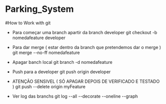 # Parking_System


#How to Work with git 

- Para começar uma branch apartir da branch developer
  git checkout -b nomedafeature developer

- Para dar merge ( estar dentro da branch que pretendemos dar o merge )
  git merge --no-ff nomedafeature

- Apagar banch local
  git branch -d nomedafeature

- Push para a developer
  git push origin developer

- ATENÇÃO SENSIVEL ( SÓ APAGAR DEPOIS DE VERIFICADO E TESTADO )
  git push --delete origin myFeature

- Ver log das branchs
  git log --all --decorate --oneline --graph

